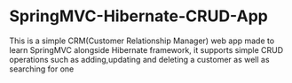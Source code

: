 # SpringMVC-Hibernate-CRUD-App

This is a simple CRM(Customer Relationship Manager) web app made to learn SpringMVC alongside Hibernate framework, it supports simple CRUD operations such as adding,updating and deleting a customer as well as searching for one
